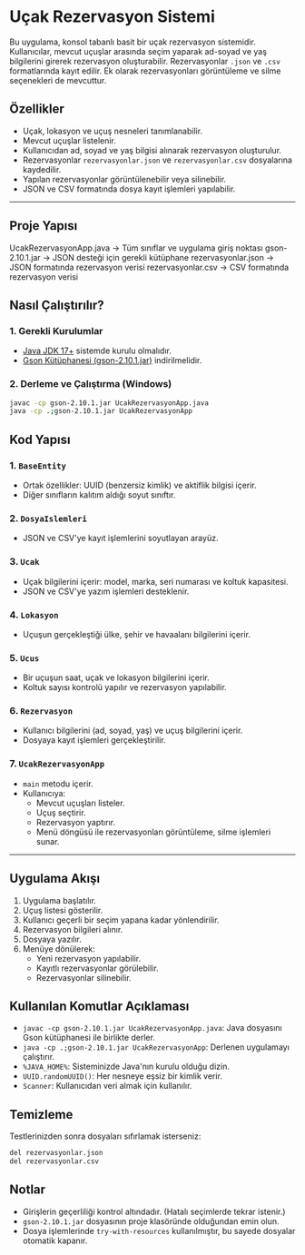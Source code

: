 # Uçak Rezervasyon Sistemi 

Bu uygulama, konsol tabanlı basit bir uçak rezervasyon sistemidir. Kullanıcılar, mevcut uçuşlar arasında seçim yaparak ad-soyad ve yaş bilgilerini girerek rezervasyon oluşturabilir. Rezervasyonlar `.json` ve `.csv` formatlarında kayıt edilir. Ek olarak rezervasyonları görüntüleme ve silme seçenekleri de mevcuttur.


## Özellikler

- Uçak, lokasyon ve uçuş nesneleri tanımlanabilir.
- Mevcut uçuşlar listelenir.
- Kullanıcıdan ad, soyad ve yaş bilgisi alınarak rezervasyon oluşturulur.
- Rezervasyonlar `rezervasyonlar.json` ve `rezervasyonlar.csv` dosyalarına kaydedilir.
- Yapılan rezervasyonlar görüntülenebilir veya silinebilir.
- JSON ve CSV formatında dosya kayıt işlemleri yapılabilir.

---

## Proje Yapısı

UcakRezervasyonApp.java      → Tüm sınıflar ve uygulama giriş noktası
gson-2.10.1.jar              → JSON desteği için gerekli kütüphane
rezervasyonlar.json          → JSON formatında rezervasyon verisi
rezervasyonlar.csv           → CSV formatında rezervasyon verisi



## Nasıl Çalıştırılır?

### 1. Gerekli Kurulumlar

- [Java JDK 17+](https://jdk.java.net/) sistemde kurulu olmalıdır.
- [Gson Kütüphanesi (gson-2.10.1.jar)](https://repo1.maven.org/maven2/com/google/code/gson/gson/2.10.1/) indirilmelidir.

### 2. Derleme ve Çalıştırma (Windows)

```bash
javac -cp gson-2.10.1.jar UcakRezervasyonApp.java
java -cp .;gson-2.10.1.jar UcakRezervasyonApp
```

## Kod Yapısı

### 1. `BaseEntity`
- Ortak özellikler: UUID (benzersiz kimlik) ve aktiflik bilgisi içerir.
- Diğer sınıfların kalıtım aldığı soyut sınıftır.

### 2. `DosyaIslemleri`
- JSON ve CSV'ye kayıt işlemlerini soyutlayan arayüz.

### 3. `Ucak`
- Uçak bilgilerini içerir: model, marka, seri numarası ve koltuk kapasitesi.
- JSON ve CSV'ye yazım işlemleri desteklenir.

### 4. `Lokasyon`
- Uçuşun gerçekleştiği ülke, şehir ve havaalanı bilgilerini içerir.

### 5. `Ucus`
- Bir uçuşun saat, uçak ve lokasyon bilgilerini içerir.
- Koltuk sayısı kontrolü yapılır ve rezervasyon yapılabilir.

### 6. `Rezervasyon`
- Kullanıcı bilgilerini (ad, soyad, yaş) ve uçuş bilgilerini içerir.
- Dosyaya kayıt işlemleri gerçekleştirilir.

### 7. `UcakRezervasyonApp`
- `main` metodu içerir.
- Kullanıcıya:
  - Mevcut uçuşları listeler.
  - Uçuş seçtirir.
  - Rezervasyon yaptırır.
  - Menü döngüsü ile rezervasyonları görüntüleme, silme işlemleri sunar.

---

## Uygulama Akışı

1. Uygulama başlatılır.
2. Uçuş listesi gösterilir.
3. Kullanıcı geçerli bir seçim yapana kadar yönlendirilir.
4. Rezervasyon bilgileri alınır.
5. Dosyaya yazılır.
6. Menüye dönülerek:
   - Yeni rezervasyon yapılabilir.
   - Kayıtlı rezervasyonlar görülebilir.
   - Rezervasyonlar silinebilir.

## Kullanılan Komutlar Açıklaması

- `javac -cp gson-2.10.1.jar UcakRezervasyonApp.java`: Java dosyasını Gson kütüphanesi ile birlikte derler.
- `java -cp .;gson-2.10.1.jar UcakRezervasyonApp`: Derlenen uygulamayı çalıştırır.
- `%JAVA_HOME%`: Sisteminizde Java'nın kurulu olduğu dizin.
- `UUID.randomUUID()`: Her nesneye eşsiz bir kimlik verir.
- `Scanner`: Kullanıcıdan veri almak için kullanılır.

## Temizleme

Testlerinizden sonra dosyaları sıfırlamak isterseniz:

```bash
del rezervasyonlar.json
del rezervasyonlar.csv
```

## Notlar

- Girişlerin geçerliliği kontrol altındadır. (Hatalı seçimlerde tekrar istenir.)
- `gson-2.10.1.jar` dosyasının proje klasöründe olduğundan emin olun.
- Dosya işlemlerinde `try-with-resources` kullanılmıştır, bu sayede dosyalar otomatik kapanır.
